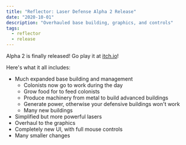 ```yaml
---
title: "Reflector: Laser Defense Alpha 2 Release"
date: "2020-10-01"
description: "Overhauled base building, graphics, and controls"
tags:
  - reflector
  - release
---
```


Alpha 2 is finally released! Go play it at <a href="https://mscottmoore.itch.io/reflector" target="_blank" rel="noopener noreferrer">itch.io</a>!

Here's what it all includes:

- Much expanded base building and management
  - Colonists now go to work during the day
  - Grow food for to feed colonists
  - Produce machinery from metal to build advanced buildings
  - Generate power, otherwise your defensive buildings won't work
  - Many new buildings
- Simplified but more powerful lasers
- Overhaul to the graphics
- Completely new UI, with full mouse controls
- Many smaller changes
